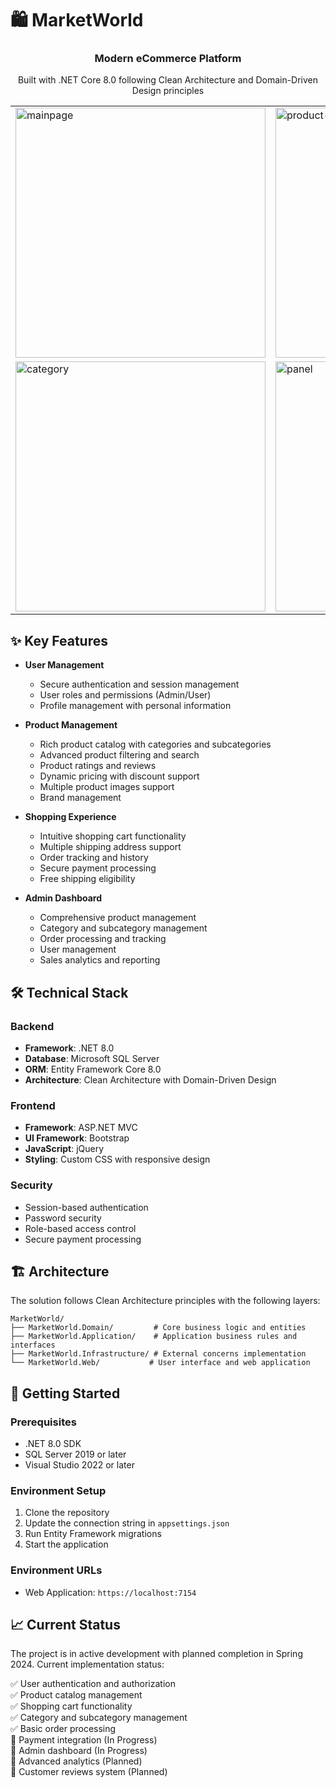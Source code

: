 # 🛍️ MarketWorld

<div align="center">
    <h3>Modern eCommerce Platform</h3>
    <p>Built with .NET Core 8.0 following Clean Architecture and Domain-Driven Design principles</p>
</div>

<div align="center">
    <table>
        <tr>
            <td>
                <img src="https://github.com/user-attachments/assets/0c445bc6-6521-4861-a064-8a4fe02acfb6" alt="mainpage" width="400"/>
            </td>
            <td>
                <img src="https://github.com/user-attachments/assets/33b88057-a7bb-446e-b169-a4cd886b73f0" alt="product-list" width="400"/>
            </td>
        </tr>
        <tr>
            <td>
                <img src="https://github.com/user-attachments/assets/689b161c-c80a-452d-986d-5a25e718a61c" alt="category" width="400"/>
            </td>
            <td>
                <img src="https://github.com/user-attachments/assets/e787d6e2-d270-4c88-915f-e9f475e9fc7c" alt="panel" width="400"/>
            </td>
        </tr>
    </table>
</div>

## ✨ Key Features

- **User Management**
  - Secure authentication and session management
  - User roles and permissions (Admin/User)
  - Profile management with personal information
  
- **Product Management**
  - Rich product catalog with categories and subcategories
  - Advanced product filtering and search
  - Product ratings and reviews
  - Dynamic pricing with discount support
  - Multiple product images support
  - Brand management
  
- **Shopping Experience**
  - Intuitive shopping cart functionality
  - Multiple shipping address support
  - Order tracking and history
  - Secure payment processing
  - Free shipping eligibility
  
- **Admin Dashboard**
  - Comprehensive product management
  - Category and subcategory management
  - Order processing and tracking
  - User management
  - Sales analytics and reporting

## 🛠️ Technical Stack

### Backend
- **Framework**: .NET 8.0
- **Database**: Microsoft SQL Server
- **ORM**: Entity Framework Core 8.0
- **Architecture**: Clean Architecture with Domain-Driven Design

### Frontend
- **Framework**: ASP.NET MVC
- **UI Framework**: Bootstrap
- **JavaScript**: jQuery
- **Styling**: Custom CSS with responsive design

### Security
- Session-based authentication
- Password security
- Role-based access control
- Secure payment processing

## 🏗️ Architecture

The solution follows Clean Architecture principles with the following layers:

```plaintext
MarketWorld/
├── MarketWorld.Domain/         # Core business logic and entities
├── MarketWorld.Application/    # Application business rules and interfaces
├── MarketWorld.Infrastructure/ # External concerns implementation
└── MarketWorld.Web/           # User interface and web application
```

## 🚀 Getting Started

### Prerequisites
- .NET 8.0 SDK
- SQL Server 2019 or later
- Visual Studio 2022 or later

### Environment Setup
1. Clone the repository
2. Update the connection string in `appsettings.json`
3. Run Entity Framework migrations
4. Start the application

### Environment URLs
- Web Application: `https://localhost:7154`

## 📈 Current Status

The project is in active development with planned completion in Spring 2024. Current implementation status:

✅ User authentication and authorization  
✅ Product catalog management  
✅ Shopping cart functionality  
✅ Category and subcategory management  
✅ Basic order processing  
🔄 Payment integration (In Progress)  
🔄 Admin dashboard (In Progress)  
📅 Advanced analytics (Planned)  
📅 Customer reviews system (Planned)
